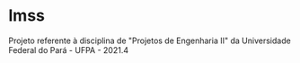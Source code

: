 # lmss
Projeto referente à disciplina de "Projetos de Engenharia II" da Universidade Federal do Pará - UFPA - 2021.4
